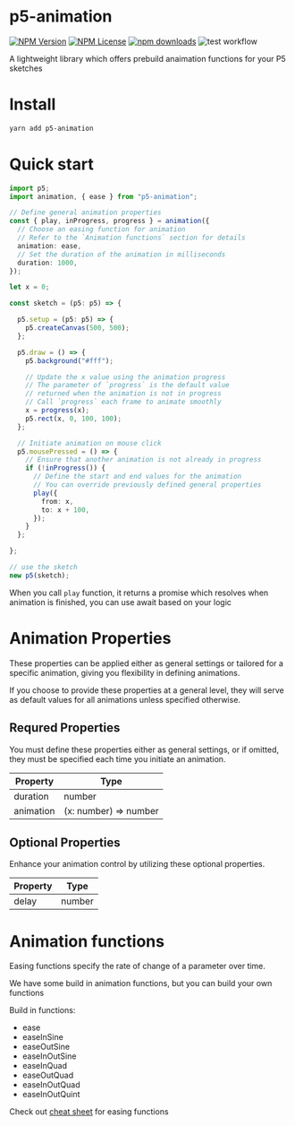# p5-animation

[![NPM Version](https://img.shields.io/npm/v/p5-animation.svg?style=flat)]()
[![NPM License](https://img.shields.io/npm/l/all-contributors.svg?style=flat)](https://github.com/DemonHa/p5-animation/blob/main/LICENSE)
[![npm downloads](https://img.shields.io/npm/dt/p5-animation.svg)](https://www.npmjs.com/package/p5-animation)
![test workflow](https://github.com/DemonHa/p5-animation/actions/workflows/test.yml/badge.svg)

A lightweight library which offers prebuild anaimation functions for your P5 sketches

# Install

```bash
yarn add p5-animation
```

# Quick start

```ts
import p5;
import animation, { ease } from "p5-animation";

// Define general animation properties
const { play, inProgress, progress } = animation({
  // Choose an easing function for animation
  // Refer to the `Animation functions` section for details
  animation: ease,
  // Set the duration of the animation in milliseconds
  duration: 1000,
});

let x = 0;

const sketch = (p5: p5) => {

  p5.setup = (p5: p5) => {
    p5.createCanvas(500, 500);
  };

  p5.draw = () => {
    p5.background("#fff");

    // Update the x value using the animation progress
    // The parameter of `progress` is the default value
    // returned when the animation is not in progress
    // Call `progress` each frame to animate smoothly
    x = progress(x);
    p5.rect(x, 0, 100, 100);
  };

  // Initiate animation on mouse click
  p5.mousePressed = () => {
    // Ensure that another animation is not already in progress
    if (!inProgress()) {
      // Define the start and end values for the animation
      // You can override previously defined general properties
      play({
        from: x,
        to: x + 100,
      });
    }
  };

};

// use the sketch
new p5(sketch);
```

When you call `play` function, it returns a promise which resolves when animation is finished, you can use await based on your logic

# Animation Properties

These properties can be applied either as general settings or tailored for a specific animation, giving you flexibility in defining animations.

If you choose to provide these properties at a general level, they will serve as default values for all animations unless specified otherwise.

## Requred Properties

You must define these properties either as general settings, or if omitted, they must be specified each time you initiate an animation.

| Property  | Type                  |
| --------- | --------------------- |
| duration  | number                |
| animation | (x: number) => number |

## Optional Properties

Enhance your animation control by utilizing these optional properties.

| Property | Type   |
| -------- | ------ |
| delay    | number |

# Animation functions

Easing functions specify the rate of change of a parameter over time.

We have some build in animation functions, but you can build your own functions

Build in functions:

- ease
- easeInSine
- easeOutSine
- easeInOutSine
- easeInQuad
- easeOutQuad
- easeInOutQuad
- easeInOutQuint

Check out [cheat sheet](https://easings.net) for easing functions
